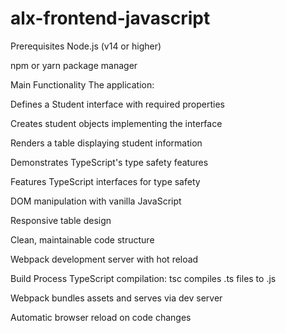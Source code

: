 # alx-frontend-javascript

Prerequisites
Node.js (v14 or higher)

npm or yarn package manager


Main Functionality
The application:

Defines a Student interface with required properties

Creates student objects implementing the interface

Renders a table displaying student information

Demonstrates TypeScript's type safety features

Features
 TypeScript interfaces for type safety

 DOM manipulation with vanilla JavaScript

 Responsive table design

 Clean, maintainable code structure

 Webpack development server with hot reload

Build Process
TypeScript compilation: tsc compiles .ts files to .js

Webpack bundles assets and serves via dev server

Automatic browser reload on code changes

